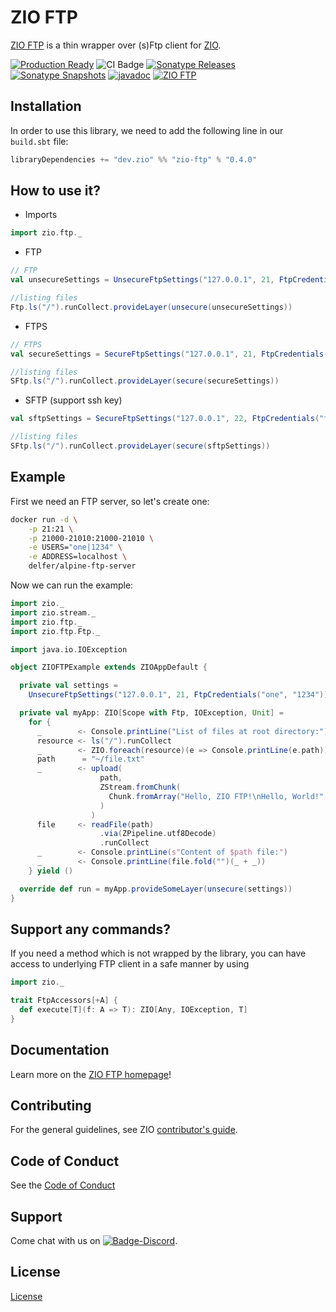 [//]: # (This file was autogenerated using `zio-sbt-website` plugin via `sbt generateReadme` command.)
[//]: # (So please do not edit it manually. Instead, change "docs/index.md" file or sbt setting keys)
[//]: # (e.g. "readmeDocumentation" and "readmeSupport".)

# ZIO FTP

[ZIO FTP](https://zio.dev) is a thin wrapper over (s)Ftp client for [ZIO](https://zio.dev).

[![Production Ready](https://img.shields.io/badge/Project%20Stage-Production%20Ready-brightgreen.svg)](https://github.com/zio/zio/wiki/Project-Stages) ![CI Badge](https://github.com/zio/zio-ftp/workflows/CI/badge.svg) [![Sonatype Releases](https://img.shields.io/nexus/r/https/oss.sonatype.org/dev.zio/zio-ftp_2.13.svg?label=Sonatype%20Release)](https://oss.sonatype.org/content/repositories/releases/dev/zio/zio-ftp_2.13/) [![Sonatype Snapshots](https://img.shields.io/nexus/s/https/oss.sonatype.org/dev.zio/zio-ftp_2.13.svg?label=Sonatype%20Snapshot)](https://oss.sonatype.org/content/repositories/snapshots/dev/zio/zio-ftp_2.13/) [![javadoc](https://javadoc.io/badge2/dev.zio/zio-ftp-docs_2.13/javadoc.svg)](https://javadoc.io/doc/dev.zio/zio-ftp-docs_2.13) [![ZIO FTP](https://img.shields.io/github/stars/zio/zio-ftp?style=social)](https://github.com/zio/zio-ftp)

## Installation

In order to use this library, we need to add the following line in our `build.sbt` file:

```scala
libraryDependencies += "dev.zio" %% "zio-ftp" % "0.4.0" 
```

## How to use it?

* Imports
```scala
import zio.ftp._
```

* FTP
```scala
// FTP
val unsecureSettings = UnsecureFtpSettings("127.0.0.1", 21, FtpCredentials("foo", "bar"))

//listing files
Ftp.ls("/").runCollect.provideLayer(unsecure(unsecureSettings))
```

* FTPS
```scala
// FTPS
val secureSettings = SecureFtpSettings("127.0.0.1", 21, FtpCredentials("foo", "bar"))

//listing files
SFtp.ls("/").runCollect.provideLayer(secure(secureSettings))
```

* SFTP (support ssh key)

```scala
val sftpSettings = SecureFtpSettings("127.0.0.1", 22, FtpCredentials("foo", "bar"))

//listing files
SFtp.ls("/").runCollect.provideLayer(secure(sftpSettings))
```

## Example

First we need an FTP server, so let's create one:

```bash
docker run -d \
    -p 21:21 \
    -p 21000-21010:21000-21010 \
    -e USERS="one|1234" \
    -e ADDRESS=localhost \
    delfer/alpine-ftp-server
```

Now we can run the example:

```scala
import zio._
import zio.stream._
import zio.ftp._
import zio.ftp.Ftp._

import java.io.IOException

object ZIOFTPExample extends ZIOAppDefault {

  private val settings =
    UnsecureFtpSettings("127.0.0.1", 21, FtpCredentials("one", "1234"))

  private val myApp: ZIO[Scope with Ftp, IOException, Unit] =
    for {
      _        <- Console.printLine("List of files at root directory:")
      resource <- ls("/").runCollect
      _        <- ZIO.foreach(resource)(e => Console.printLine(e.path))
      path      = "~/file.txt"
      _        <- upload(
                    path,
                    ZStream.fromChunk(
                      Chunk.fromArray("Hello, ZIO FTP!\nHello, World!".getBytes)
                    )
                  )
      file     <- readFile(path)
                    .via(ZPipeline.utf8Decode)
                    .runCollect
      _        <- Console.printLine(s"Content of $path file:")
      _        <- Console.printLine(file.fold("")(_ + _))
    } yield ()

  override def run = myApp.provideSomeLayer(unsecure(settings))
}
```

## Support any commands?

If you need a method which is not wrapped by the library, you can have access to underlying FTP client in a safe manner by using

```scala
import zio._

trait FtpAccessors[+A] {
  def execute[T](f: A => T): ZIO[Any, IOException, T]
} 
```

## Documentation

Learn more on the [ZIO FTP homepage](https://zio.dev/zio-ftp/)!

## Contributing

For the general guidelines, see ZIO [contributor's guide](https://zio.dev/about/contributing).

## Code of Conduct

See the [Code of Conduct](https://zio.dev/about/code-of-conduct)

## Support

Come chat with us on [![Badge-Discord]][Link-Discord].

[Badge-Discord]: https://img.shields.io/discord/629491597070827530?logo=discord "chat on discord"
[Link-Discord]: https://discord.gg/2ccFBr4 "Discord"

## License

[License](LICENSE)
